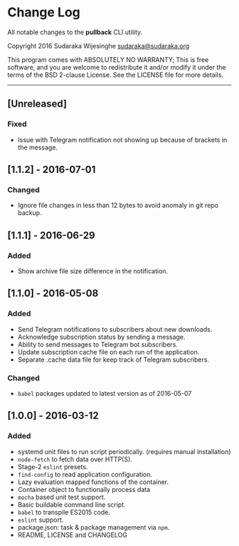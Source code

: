 # Change Log

All notable changes to the **pullback** CLI utility.

Copyright 2016 Sudaraka Wijesinghe <sudaraka@sudaraka.org>

This program comes with ABSOLUTELY NO WARRANTY;
This is free software, and you are welcome to redistribute it and/or modify it
under the terms of the BSD 2-clause License. See the LICENSE file for more
details.

---

## [Unreleased]
### Fixed
- Issue with Telegram notification not showing up because of brackets in the
  message.

## [1.1.2] - 2016-07-01
### Changed
- Ignore file changes in less than 12 bytes to avoid anomaly in git repo
  backup.

## [1.1.1] - 2016-06-29
### Added
- Show archive file size difference in the notification.

## [1.1.0] - 2016-05-08
### Added
- Send Telegram notifications to subscribers about new downloads.
- Acknowledge subscription status by sending a message.
- Ability to send messages to Telegram bot subscribers.
- Update subscription cache file on each run of the application.
- Separate .cache data file for keep track of Telegram subscribers.

### Changed
- `babel` packages updated to latest version as of 2016-05-07

## [1.0.0] - 2016-03-12
### Added
- systemd unit files to run script periodically. (requires manual installation)
- `node-fetch` to fetch data over HTTP(S).
- Stage-2 `eslint` presets.
- `find-config` to read application configuration.
- Lazy evaluation mapped functions of the container.
- Container object to functionally process data
- `mocha` based unit test support.
- Basic buildable command line script.
- `babel` to transpile ES2015 code.
- `eslint` support.
- package.json: task & package management via `npm`.
- README, LICENSE and CHANGELOG
